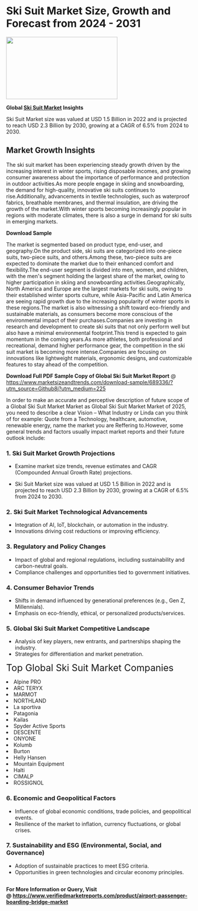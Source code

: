 <H1>Ski Suit Market Size, Growth and Forecast from 2024 - 2031</H1><img class="aligncenter size-medium wp-image-584254" src="https://thirdeyenews.in/wp-content/uploads/2024/09/Global-Market-Research-300x168.jpeg" alt="" width="300" height="168" /><p><strong>Global&nbsp;<a href="https://www.marketsizeandtrends.com/download-sample/689336/?utm_source=Github8j?utm_medium=225">Ski Suit Market</a> Insights</strong></p><p>Ski Suit Market size was valued at USD 1.5 Billion in 2022 and is projected to reach USD 2.3 Billion by 2030, growing at a CAGR of 6.5% from 2024 to 2030.</p><p><h2>Market Growth Insights</h2> <p>The ski suit market has been experiencing steady growth driven by the increasing interest in winter sports, rising disposable incomes, and growing consumer awareness about the importance of performance and protection in outdoor activities.As more people engage in skiing and snowboarding, the demand for high-quality, innovative ski suits continues to rise.Additionally, advancements in textile technologies, such as waterproof fabrics, breathable membranes, and thermal insulation, are driving the growth of the market.With winter sports becoming increasingly popular in regions with moderate climates, there is also a surge in demand for ski suits in emerging markets.</p> <p><strong>Download Sample</strong></p> <p>The market is segmented based on product type, end-user, and geography.On the product side, ski suits are categorized into one-piece suits, two-piece suits, and others.Among these, two-piece suits are expected to dominate the market due to their enhanced comfort and flexibility.The end-user segment is divided into men, women, and children, with the men's segment holding the largest share of the market, owing to higher participation in skiing and snowboarding activities.Geographically, North America and Europe are the largest markets for ski suits, owing to their established winter sports culture, while Asia-Pacific and Latin America are seeing rapid growth due to the increasing popularity of winter sports in these regions.The market is also witnessing a shift toward eco-friendly and sustainable materials, as consumers become more conscious of the environmental impact of their purchases.Companies are investing in research and development to create ski suits that not only perform well but also have a minimal environmental footprint.This trend is expected to gain momentum in the coming years.As more athletes, both professional and recreational, demand higher performance gear, the competition in the ski suit market is becoming more intense.Companies are focusing on innovations like lightweight materials, ergonomic designs, and customizable features to stay ahead of the competition.<p><span class=""><strong>Download Full PDF Sample Copy of Global Ski Suit Market Report</strong> @ <a href="https://www.marketsizeandtrends.com/download-sample/689336/?utm_source=Github8j?utm_medium=225" target="_blank">https://www.marketsizeandtrends.com/download-sample/689336/?utm_source=Github8j?utm_medium=225</a></span></p><p>In order to make an accurate and perceptive description of future scope of a Global&nbsp;Ski Suit Market Market as Global&nbsp;Ski Suit Market Market of 2025, you need to describe a clear Vision &ndash; What Industry or Linda can you think of for example: Quote from a Technology, healthcare, automotive, renewable energy, name the market you are Reffering to.However, some general trends and factors usually impact market reports and their future outlook include:</p><h3>1.&nbsp;<strong>Ski Suit Market Growth Projections</strong></h3><ul><li>Examine market size trends, revenue estimates and CAGR (Compounded Annual Growth Rate) projections.</li><li><p>Ski Suit Market size was valued at USD 1.5 Billion in 2022 and is projected to reach USD 2.3 Billion by 2030, growing at a CAGR of 6.5% from 2024 to 2030.</p></li></ul><h3>2.&nbsp;<strong>Ski Suit Market Technological Advancements</strong></h3><ul><li>Integration of AI, IoT, blockchain, or automation in the industry.</li><li>Innovations driving cost reductions or improving efficiency.</li></ul><h3>3.&nbsp;<strong>Regulatory and Policy Changes</strong></h3><ul><li>Impact of global and regional regulations, including sustainability and carbon-neutral goals.</li><li>Compliance challenges and opportunities tied to government initiatives.</li></ul><h3>4.&nbsp;<strong>Consumer Behavior Trends</strong></h3><ul><li>Shifts in demand influenced by generational preferences (e.g., Gen Z, Millennials).</li><li>Emphasis on eco-friendly, ethical, or personalized products/services.</li></ul><h3>5.&nbsp;<strong>Global Ski Suit Market Competitive Landscape</strong></h3><ul><li>Analysis of key players, new entrants, and partnerships shaping the industry.</li><li>Strategies for differentiation and market penetration.</li></ul><p data-pm-slice="1 1 []"><span style="color: inherit; font-family: inherit; font-size: 25px;">Top Global Ski Suit Market Companies</span></p><div class="" data-test-id=""><p><li> Alpine PRO</li><li> ARC TERYX</li><li> MARMOT</li><li> NORTHLAND</li><li> La sportiva</li><li> Patagonia</li><li> Kailas</li><li> Spyder Active Sports</li><li> DESCENTE</li><li> ONYONE</li><li> Kolumb</li><li> Burton</li><li> Helly Hansen</li><li> Mountain Equipment</li><li> Halti</li><li> CIMALP</li><li> ROSSIGNOL</li></p></div><h3>6.&nbsp;<strong>Economic and Geopolitical Factors</strong></h3><ul><li>Influence of global economic conditions, trade policies, and geopolitical events.</li><li>Resilience of the market to inflation, currency fluctuations, or global crises.</li></ul><h3>7.&nbsp;<strong>Sustainability and ESG (Environmental, Social, and Governance)</strong></h3><ul><li>Adoption of sustainable practices to meet ESG criteria.</li><li>Opportunities in green technologies and circular economy principles.</li></ul><h2><strong style="font-size: 14px;">For More Information or Query, Visit @&nbsp;</strong><a style="background-color: #ffffff; font-size: 14px;" href="https://www.marketsizeandtrends.com/report/ski-suit-market/" target="_blank">https://www.verifiedmarketreports.com/product/airport-passenger-boarding-bridge-market</a></h2>